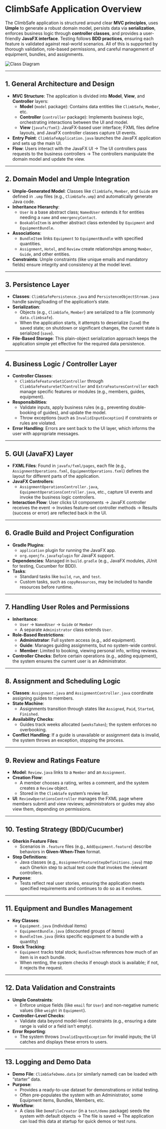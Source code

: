 # ClimbSafe Application Overview

The ClimbSafe application is structured around clear **MVC principles**, uses **Umple** to generate a robust domain model, persists data via **serialization**, enforces business logic through **controller classes**, and provides a user-friendly **JavaFX interface**. Testing follows **BDD practices**, ensuring each feature is validated against real-world scenarios. All of this is supported by thorough validation, role-based permissions, and careful management of equipment, bundles, and assignments.


![Class Diagram](https://github.com/user-attachments/assets/7de61bde-27b4-4c33-922a-282ecd164f8e)

---

## 1. General Architecture and Design
- **MVC Structure**: The application is divided into **Model**, **View**, and **Controller** layers:
  - **Model** (`model` package): Contains data entities like `ClimbSafe`, `Member`, etc.
  - **Controller** (`controller` package): Implements business logic, orchestrating interactions between the UI and model.
  - **View** (`javafx/fxml`): JavaFX-based user interface; FXML files define layouts, and JavaFX controller classes capture UI events.
- **Entry Point**: `ClimbSafeApplication.java` launches the JavaFX application and sets up the main UI.
- **Flow**: Users interact with the JavaFX UI → The UI controllers pass requests to the business controllers → The controllers manipulate the domain model and update the view.

---

## 2. Domain Model and Umple Integration
- **Umple-Generated Model**: Classes like `ClimbSafe`, `Member`, and `Guide` are defined in `.ump` files (e.g., `ClimbSafe.ump`) and automatically generate Java code.
- **Inheritance Hierarchy**:
  - `User` is a base abstract class; `NamedUser` extends it for entities needing a `name` and `emergencyContact`.
  - `BookableItem` is another abstract class extended by `Equipment` and `EquipmentBundle`.
- **Associations**:
  - `BundleItem` links `Equipment` to `EquipmentBundle` with specified quantities.
  - `Assignment`, `Hotel`, and `Review` create relationships among `Member`, `Guide`, and other entities.
- **Constraints**: Umple constraints (like unique emails and mandatory fields) ensure integrity and consistency at the model level.

---

## 3. Persistence Layer
- **Classes**: `ClimbSafePersistence.java` and `PersistenceObjectStream.java` handle saving/loading of the application’s state.
- **Serialization**:
  - Objects (e.g., `ClimbSafe`, `Member`) are serialized to a file (commonly `data.climbsafe`).
  - When the application starts, it attempts to deserialize (`load`) the saved state; on shutdown or significant changes, the current state is serialized (`save`).
- **File-Based Storage**: This plain-object serialization approach keeps the application simple yet effective for the required data persistence.

---

## 4. Business Logic / Controller Layer
- **Controller Classes**:
  - `ClimbSafeFeatureSet1Controller` through `ClimbSafeFeatureSet7Controller` and `ExtraFeaturesController` each manage specific features or modules (e.g., members, guides, equipment).
- **Responsibilities**:
  - Validate inputs, apply business rules (e.g., preventing double-booking of guides), and update the model.
  - Throw exceptions (such as `InvalidInputException`) if constraints or rules are violated.
- **Error Handling**: Errors are sent back to the UI layer, which informs the user with appropriate messages.

---

## 5. GUI (JavaFX) Layer
- **FXML Files**: Found in `javafx/fxml/pages`, each file (e.g., `AssignmentOperations.fxml`, `EquipmentOperations.fxml`) defines the layout for different parts of the application.
- **JavaFX Controllers**:
  - `AssignmentOperationsController.java`, `EquipmentOperationsController.java`, etc., capture UI events and invoke the business logic controllers.
- **Interaction Flow**: User clicks UI components → JavaFX controller receives the event → Invokes feature-set controller methods → Results (success or error) are reflected back in the UI.

---

## 6. Gradle Build and Project Configuration
- **Gradle Plugins**:
  - `application` plugin for running the JavaFX app.
  - `org.openjfx.javafxplugin` for JavaFX support.
- **Dependencies**: Managed in `build.gradle` (e.g., JavaFX modules, JUnit for testing, Cucumber for BDD).
- **Tasks**:
  - Standard tasks like `build`, `run`, and `test`.
  - Custom tasks, such as `copyResources`, may be included to handle resources before runtime.

---

## 7. Handling User Roles and Permissions
- **Inheritance**:
  - `User` → `NamedUser` → `Guide` or `Member`
  - A separate `Administrator` class extends `User`.
- **Role-Based Restrictions**:
  - **Administrator**: Full system access (e.g., add equipment).
  - **Guide**: Manages guiding assignments, but no system-wide control.
  - **Member**: Limited to booking, viewing personal info, writing reviews.
- **Controller Checks**: Before certain operations (e.g., adding equipment), the system ensures the current user is an Administrator.

---

## 8. Assignment and Scheduling Logic
- **Classes**: `Assignment.java` and `AssignmentController.java` coordinate assigning guides to members.
- **State Machine**:
  - Assignments transition through states like `Assigned`, `Paid`, `Started`, `Finished`.
- **Availability Checks**:
  - Guides track weeks allocated (`weeksTaken`); the system enforces no overbooking.
- **Conflict Handling**: If a guide is unavailable or assignment data is invalid, the system throws an exception, stopping the process.

---

## 9. Review and Ratings Feature
- **Model**: `Review.java` links to a `Member` and an `Assignment`.
- **Creation Flow**:
  - A member chooses a rating, writes a comment, and the system creates a `Review` object.
  - Stored in the `ClimbSafe` system’s review list.
- **UI**: `ReviewOperationsController` manages the FXML page where members submit and view reviews; administrators or guides may also view them, depending on permissions.

---

## 10. Testing Strategy (BDD/Cucumber)
- **Gherkin Feature Files**:
  - Scenarios in `.feature` files (e.g., `AddEquipment.feature`) describe behaviors in **Given-When-Then** format.
- **Step Definitions**:
  - Java classes (e.g., `AssignmentFeatureStepDefinitions.java`) map each Gherkin step to actual test code that invokes the relevant controllers.
- **Purpose**:
  - Tests reflect real user stories, ensuring the application meets specified requirements and continues to do so as it evolves.

---

## 11. Equipment and Bundles Management
- **Key Classes**:
  - `Equipment.java` (individual items)
  - `EquipmentBundle.java` (discounted groups of items)
  - `BundleItem.java` (links specific equipment to a bundle with a quantity)
- **Stock Tracking**:
  - `Equipment` tracks total stock; `BundleItem` references how much of an item is in each bundle.
  - When renting, the system checks if enough stock is available; if not, it rejects the request.

---

## 12. Data Validation and Constraints
- **Umple Constraints**:
  - Enforce unique fields (like `email` for `User`) and non-negative numeric values (like `weight` in `Equipment`).
- **Controller-Level Checks**:
  - Validate data beyond model-level constraints (e.g., ensuring a date range is valid or a field isn’t empty).
- **Error Reporting**:
  - The system throws `InvalidInputException` for invalid inputs; the UI catches and displays these errors to users.

---

## 13. Logging and Demo Data
- **Demo File**: `ClimbSafeDemo.data` (or similarly named) can be loaded with “starter” data.
- **Purpose**:
  - Provides a ready-to-use dataset for demonstrations or initial testing.
  - Often pre-populates the system with an Administrator, some Equipment items, Bundles, Members, etc.
- **Workflow**:
  - A class like `DemoFileCreator` (in a `test/demo` package) seeds the system with default objects → The file is saved → The application can load this data at startup for quick demos or test runs.

